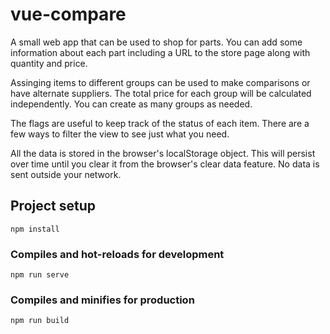 # vue-compare

A small web app that can be used to shop for parts. You can add some information about each part including a URL to the store page along with quantity and price. 

Assinging items to different groups can be used to make comparisons or have alternate suppliers. The total price for each group will be calculated independently. You can create as many groups as needed.

The flags are useful to keep track of the status of each item. There are a few ways to filter the view to see just what you need.

All the data is stored in the browser's localStorage object. This will persist over time until you clear it from the browser's clear data feature. No data is sent outside your network.

## Project setup
```
npm install
```

### Compiles and hot-reloads for development
```
npm run serve
```

### Compiles and minifies for production
```
npm run build
```
